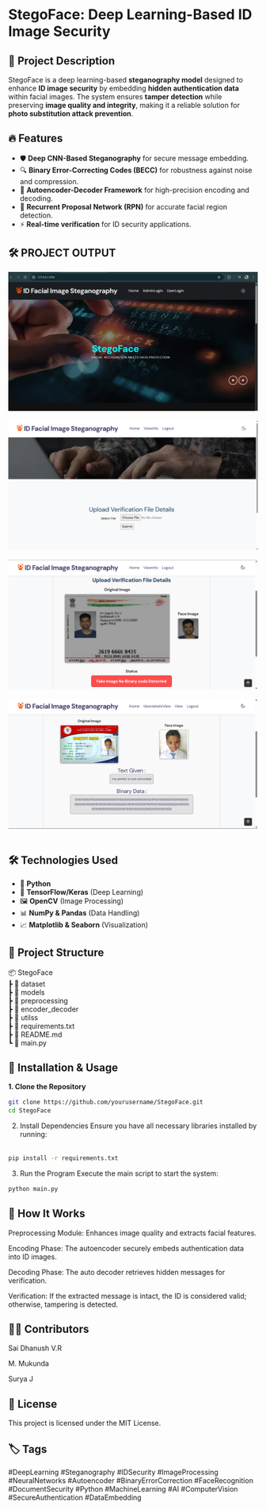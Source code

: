 # StegoFace: Deep Learning-Based ID Image Security  

## 📌 Project Description  
StegoFace is a deep learning-based **steganography model** designed to enhance **ID image security** by embedding **hidden authentication data** within facial images. The system ensures **tamper detection** while preserving **image quality and integrity**, making it a reliable solution for **photo substitution attack prevention**.  

## 🔥 Features  
- 🛡️ **Deep CNN-Based Steganography** for secure message embedding.  
- 🔍 **Binary Error-Correcting Codes (BECC)** for robustness against noise and compression.  
- 🔄 **Autoencoder-Decoder Framework** for high-precision encoding and decoding.  
- 🎯 **Recurrent Proposal Network (RPN)** for accurate facial region detection.  
- ⚡ **Real-time verification** for ID security applications.  

## 🛠️ PROJECT OUTPUT
![Alt Text](https://github.com/saidhanush27/StegoFace/blob/47c66502600b9d84f0d64276ad3c58dc26453082/Stegoface-images/5.png) <br><br>
![Alt Text](https://github.com/saidhanush27/StegoFace/blob/5f46b3893a7a1747ec0a92e522d5187a6ea8547c/Stegoface-images/2.png)  <br><br>
![Alt Text](https://github.com/saidhanush27/StegoFace/blob/5f46b3893a7a1747ec0a92e522d5187a6ea8547c/Stegoface-images/3.png)  <br><br>
![Alt Text](https://github.com/saidhanush27/StegoFace/blob/5f46b3893a7a1747ec0a92e522d5187a6ea8547c/Stegoface-images/4.png)   <br><br>


  
## 🛠️ Technologies Used  
- 🐍 **Python**  
- 🤖 **TensorFlow/Keras** (Deep Learning)  
- 🖼️ **OpenCV** (Image Processing)  
- 📊 **NumPy & Pandas** (Data Handling)  
- 📈 **Matplotlib & Seaborn** (Visualization)  

## 📂 Project Structure  
📦 StegoFace <br>
┣ 📂 dataset  <br>
┣ 📂 models  <br>
┣ 📂 preprocessing <br>
┣ 📂 encoder_decoder  <br>
┣ 📂 utilss <br>
┣ 📜 requirements.txt <br>
┣ 📜 README.md  <br>
┗ 📜 main.py  <br>


## 🚀 Installation & Usage  

**1. Clone the Repository**  
```bash
git clone https://github.com/yourusername/StegoFace.git
cd StegoFace
```


2. Install Dependencies
Ensure you have all necessary libraries installed by running:

```bash

pip install -r requirements.txt
```

3. Run the Program
Execute the main script to start the system:

```bash
python main.py
```
## 📌 How It Works
Preprocessing Module: Enhances image quality and extracts facial features.

Encoding Phase: The autoencoder securely embeds authentication data into ID images.

Decoding Phase: The auto decoder retrieves hidden messages for verification.

Verification: If the extracted message is intact, the ID is considered valid; otherwise, tampering is detected.

## 👨‍💻 Contributors
Sai Dhanush V.R

M. Mukunda

Surya J

## 📜 License
This project is licensed under the MIT License.

## 🏷️ Tags
#DeepLearning #Steganography #IDSecurity #ImageProcessing #NeuralNetworks
#Autoencoder #BinaryErrorCorrection #FaceRecognition #DocumentSecurity #Python
#MachineLearning #AI #ComputerVision #SecureAuthentication #DataEmbedding
